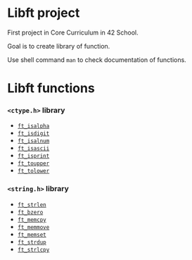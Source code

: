 
# Libft project

First project in Core Curriculum in 42 School. 

Goal is to create library of function.

Use shell command `man` to check documentation of functions.

# Libft functions

### `<ctype.h>` library
- [`ft_isalpha`](https://www.programiz.com/c-programming/library-function/ctype.h/isalpha#:~:text=In%20C%20programming%2C%20isalpha(),h%3E%20header%20file.)
- [`ft_isdigit`](https://www.programiz.com/c-programming/library-function/ctype.h/isdigit)
- [`ft_isalnum`](https://www.programiz.com/c-programming/library-function/ctype.h/isalnum)
- [`ft_isascii`](https://pubs.opengroup.org/onlinepubs/9699919799/functions/isascii.html)
- [`ft_isprint`](https://www.programiz.com/c-programming/library-function/ctype.h/isprint)
- [`ft_toupper`](https://www.programiz.com/c-programming/library-function/ctype.h/toupper)
- [`ft_tolower`](https://www.programiz.com/c-programming/library-function/ctype.h/tolower)

### `<string.h>` library
- [`ft_strlen`](https://www.programiz.com/c-programming/library-function/string.h/strlen)
- [`ft_bzero`](https://pubs.opengroup.org/onlinepubs/009695399/functions/bzero.html)
- [`ft_memcpy`](https://www.geeksforgeeks.org/memcpy-in-cc/)
- [`ft_memmove`](https://www.geeksforgeeks.org/memmove-in-cc/)
- [`ft_memset`](https://www.geeksforgeeks.org/memset-c-example/)
- [`ft_strdup`](https://www.geeksforgeeks.org/strdup-strdndup-functions-c/)
- [`ft_strlcpy`](https://linux.die.net/man/3/strlcpy)
